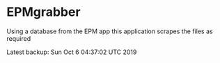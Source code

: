 # EPMgrabber
Using a database from the EPM app this application scrapes the files as required


Latest backup: Sun Oct 6 04:37:02 UTC 2019
